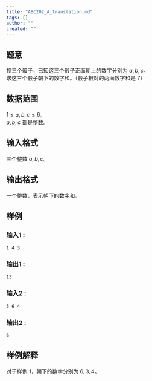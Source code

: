 ```yaml
---
title: "ABC202_A_translation.md"
tags: []
author: ""
created: ""
---
```


## 题意  

投三个骰子，已知这三个骰子正面朝上的数字分别为 $a,b,c$。     
求这三个骰子朝下的数字和。（骰子相对的两面数字和是 $7$）

## 数据范围

$1\le a,b,c\le 6$。          
$a,b,c$ 都是整数。    

## 输入格式

三个整数 $a,b,c$。
          
## 输出格式

一个整数，表示朝下的数字和。

## 样例

### 输入1 :
```
1 4 3
```

### 输出1 :
```
13
```

### 输入2 :
```
5 6 4
```

### 输出2 :
```
6
```

## 样例解释

对于样例 1，朝下的数字分别为 $6,3,4$。

